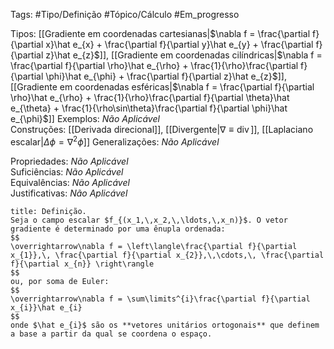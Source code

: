 Tags: #Tipo/Definição #Tópico/Cálculo #Em_progresso

Tipos: [[Gradiente em coordenadas cartesianas|$\nabla f = \frac{\partial f}{\partial x}\hat e_{x} + \frac{\partial f}{\partial y}\hat e_{y} + \frac{\partial f}{\partial z}\hat e_{z}$]], [[Gradiente em coordenadas cilíndricas|$\nabla f = \frac{\partial f}{\partial \rho}\hat e_{\rho} + \frac{1}{\rho}\frac{\partial f}{\partial \phi}\hat e_{\phi} + \frac{\partial f}{\partial z}\hat e_{z}$]], [[Gradiente em coordenadas esféricas|$\nabla f = \frac{\partial f}{\partial \rho}\hat e_{\rho} + \frac{1}{\rho}\frac{\partial f}{\partial \theta}\hat e_{\theta} + \frac{1}{\rho\sin\theta}\frac{\partial f}{\partial \phi}\hat e_{\phi}$]]
Exemplos: _Não Aplicável_  
Construções: [[Derivada direcional]], [[Divergente|$\nabla \equiv \operatorname{div}$]], [[Laplaciano escalar|$\Delta \phi = \nabla^{2}\phi$]]
Generalizações: _Não Aplicável_

Propriedades: _Não Aplicável_  
Suficiências: _Não Aplicável_  
Equivalências: _Não Aplicável_  
Justificativas: _Não Aplicável_

```ad-abstract
title: Definição.
Seja o campo escalar $f_{(x_1,\,x_2,\,\ldots,\,x_n)}$. O vetor gradiente é determinado por uma ênupla ordenada:
$$
\overrightarrow\nabla f = \left\langle\frac{\partial f}{\partial x_{1}},\, \frac{\partial f}{\partial x_{2}},\,\cdots,\, \frac{\partial f}{\partial x_{n}} \right\rangle
$$
ou, por soma de Euler:
$$
\overrightarrow\nabla f = \sum\limits^{i}\frac{\partial f}{\partial x_{i}}\hat e_{i}
$$
onde $\hat e_{i}$ são os **vetores unitários ortogonais** que definem a base a partir da qual se coordena o espaço.
 ```
